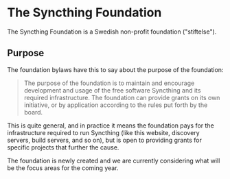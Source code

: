 ---
---

# The Syncthing Foundation

The Syncthing Foundation is a Swedish non-profit foundation
("stiftelse").

## Purpose

The foundation bylaws have this to say about the purpose of the foundation:

> The purpose of the foundation is to maintain and encourage development and
> usage of the free software Syncthing and its required infrastructure. The
> foundation can provide grants on its own initiative, or by application
> according to the rules put forth by the board.

This is quite general, and in practice it means the foundation pays for the
infrastructure required to run Syncthing (like this website, discovery
servers, build servers, and so on), but is open to providing grants for
specific projects that further the cause.

The foundation is newly created and we are currently considering what will be
the focus areas for the coming year.
